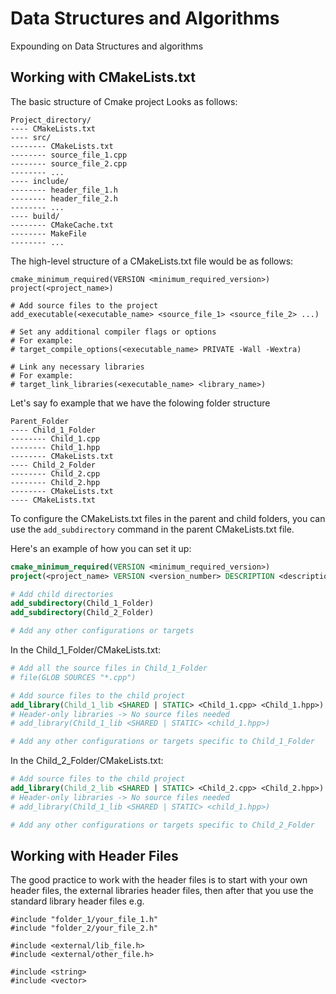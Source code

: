 # Data Structures and Algorithms

Expounding on Data Structures and algorithms


## Working with CMakeLists.txt
The basic structure of Cmake project Looks as follows:

```
Project_directory/
---- CMakeLists.txt
---- src/
-------- CMakeLists.txt
-------- source_file_1.cpp
-------- source_file_2.cpp
-------- ...
---- include/
-------- header_file_1.h
-------- header_file_2.h
-------- ...
---- build/
-------- CMakeCache.txt
-------- MakeFile
-------- ...
```

The high-level structure of a CMakeLists.txt file would be as follows:
```
cmake_minimum_required(VERSION <minimum_required_version>)
project(<project_name>)

# Add source files to the project
add_executable(<executable_name> <source_file_1> <source_file_2> ...)

# Set any additional compiler flags or options
# For example:
# target_compile_options(<executable_name> PRIVATE -Wall -Wextra)

# Link any necessary libraries
# For example:
# target_link_libraries(<executable_name> <library_name>)
```

Let's say fo example that we have the folowing folder structure
```
Parent_Folder
---- Child_1_Folder
-------- Child_1.cpp
-------- Child_1.hpp
-------- CMakeLists.txt
---- Child_2_Folder
-------- Child_2.cpp
-------- Child_2.hpp
-------- CMakeLists.txt
---- CMakeLists.txt
```

To configure the CMakeLists.txt files in the parent and child folders, you can use the `add_subdirectory` command in the parent CMakeLists.txt file.

Here's an example of how you can set it up:

```cmake
cmake_minimum_required(VERSION <minimum_required_version>)
project(<project_name> VERSION <version_number> DESCRIPTION <description_string> LANGUAGES <options: C, CXX, OBJC etc.>)

# Add child directories
add_subdirectory(Child_1_Folder)
add_subdirectory(Child_2_Folder)

# Add any other configurations or targets
```

In the Child_1_Folder/CMakeLists.txt:
```cmake
# Add all the source files in Child_1_Folder
# file(GLOB SOURCES "*.cpp")

# Add source files to the child project
add_library(Child_1_lib <SHARED | STATIC> <Child_1.cpp> <Child_1.hpp>)
# Header-only libraries -> No source files needed
# add_library(Child_1_lib <SHARED | STATIC> <child_1.hpp>)

# Add any other configurations or targets specific to Child_1_Folder
```

In the Child_2_Folder/CMakeLists.txt:
```cmake
# Add source files to the child project
add_library(Child_2_lib <SHARED | STATIC> <Child_2.cpp> <Child_2.hpp>)
# Header-only libraries -> No source files needed
# add_library(Child_1_lib <SHARED | STATIC> <child_1.hpp>)

# Add any other configurations or targets specific to Child_2_Folder
```
## Working with Header Files
The good practice to work with the header files is to start with your own header files, the external libraries header files, then after that you use the standard library header files e.g.

```
#include "folder_1/your_file_1.h"
#include "folder_2/your_file_2.h"

#include <external/lib_file.h>
#include <external/other_file.h>

#include <string>
#include <vector>
```